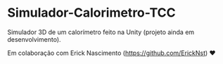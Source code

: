# Simulador-Calorimetro-TCC
Simulador 3D de um calorímetro feito na Unity (projeto ainda em desenvolvimento).

Em colaboração com Erick Nascimento (https://github.com/ErickNst) ♥️
